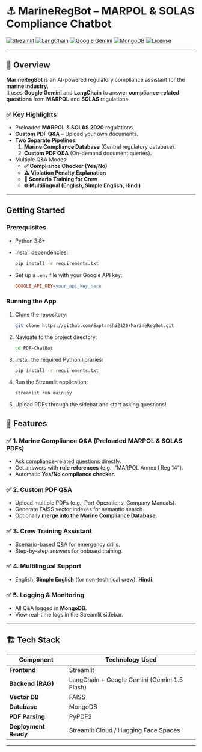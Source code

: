 # ⚓ MarineRegBot – MARPOL & SOLAS Compliance Chatbot

[![Streamlit](https://img.shields.io/badge/Framework-Streamlit-red?style=flat-square&logo=streamlit)](https://streamlit.io/)
[![LangChain](https://img.shields.io/badge/Powered%20By-LangChain-green?style=flat-square)](https://www.langchain.com/)
[![Google Gemini](https://img.shields.io/badge/LLM-Google%20Gemini-blue?style=flat-square)](https://ai.google.dev/gemini-api)
[![MongoDB](https://img.shields.io/badge/Database-MongoDB-green?style=flat-square&logo=mongodb)](https://www.mongodb.com/)
[![License](https://img.shields.io/badge/License-MIT-yellow.svg)](LICENSE)

---

## 📖 **Overview**

**MarineRegBot** is an AI-powered regulatory compliance assistant for the **marine industry**.  
It uses **Google Gemini** and **LangChain** to answer **compliance-related questions** from **MARPOL** and **SOLAS** regulations.

### ✅ **Key Highlights**
- Preloaded **MARPOL** & **SOLAS 2020** regulations.
- **Custom PDF Q&A** – Upload your own documents.
- **Two Separate Pipelines**:
  1. **Marine Compliance Database** (Central regulatory database).
  2. **Custom PDF Q&A** (On-demand document queries).
- Multiple Q&A Modes:
  - **✅ Compliance Checker (Yes/No)**  
  - **⚠️ Violation Penalty Explanation**  
  - **📘 Scenario Training for Crew**  
  - **🌐 Multilingual (English, Simple English, Hindi)**

---

## Getting Started

### Prerequisites

- Python 3.8+
- Install dependencies:

    ```bash
    pip install -r requirements.txt
    ```

- Set up a `.env` file with your Google API key:

    ```makefile
    GOOGLE_API_KEY=your_api_key_here
    ```

### Running the App

1. Clone the repository:

    ```bash
    git clone https://github.com/Saptarshi2120/MarineRegBot.git
    ```

2. Navigate to the project directory:

    ```bash
    cd PDF-ChatBot
    ```

3. Install the required Python libraries:

    ```bash
    pip install -r requirements.txt
    ```

4. Run the Streamlit application:

    ```bash
    streamlit run main.py
    ```

5. Upload PDFs through the sidebar and start asking questions!


## 🚀 **Features**

### ✅ **1. Marine Compliance Q&A (Preloaded MARPOL & SOLAS PDFs)**
- Ask compliance-related questions directly.
- Get answers with **rule references** (e.g., "MARPOL Annex I Reg 14").
- Automatic **Yes/No compliance checker**.

### ✅ **2. Custom PDF Q&A**
- Upload multiple PDFs (e.g., Port Operations, Company Manuals).
- Generate FAISS vector indexes for semantic search.
- Optionally **merge into the Marine Compliance Database**.

### ✅ **3. Crew Training Assistant**
- Scenario-based Q&A for emergency drills.
- Step-by-step answers for onboard training.

### ✅ **4. Multilingual Support**
- English, **Simple English** (for non-technical crew), **Hindi**.

### ✅ **5. Logging & Monitoring**
- All Q&A logged in **MongoDB**.
- View real-time logs in the Streamlit sidebar.

---

## 🏗 **Tech Stack**

| Component           | Technology Used |
|----------------------|-----------------|
| **Frontend**        | Streamlit |
| **Backend (RAG)**   | LangChain + Google Gemini (Gemini 1.5 Flash) |
| **Vector DB**       | FAISS |
| **Database**        | MongoDB |
| **PDF Parsing**     | PyPDF2 |
| **Deployment Ready**| Streamlit Cloud / Hugging Face Spaces |

---
